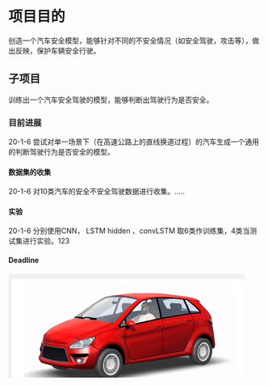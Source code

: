 # 项目目的

创造一个汽车安全模型，能够针对不同的不安全情况（如安全驾驶，攻击等），做出反映，保护车辆安全行驶。

## 子项目

训练出一个汽车安全驾驶的模型，能够判断出驾驶行为是否安全。

### 目前进展

20-1-6 尝试对单一场景下（在高速公路上的直线换道过程）的汽车生成一个通用的判断驾驶行为是否安全的模型。

#### 数据集的收集

20-1-6  对10类汽车的安全不安全驾驶数据进行收集。.....

#### 实验

20-1-6 分别使用CNN，   LSTM hidden       、convLSTM 取6类作训练集，4类当测试集进行实验。123

#### Deadline



![df01580210785dd011395f1eedb0a0b](./picture/df01580210785dd011395f1eedb0a0b.png)



